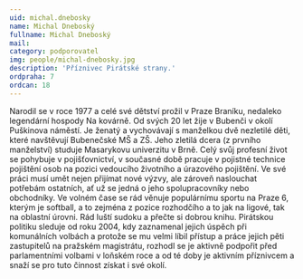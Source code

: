```yaml
---
uid: michal.dnebosky
name: Michal Dneboský
fullname: Michal Dneboský
mail: 
category: podporovatel
img: people/michal-dnebosky.jpg
description: 'Příznivec Pirátské strany.'
ordpraha: 7
ordcan: 18
---
```

Narodil se v roce 1977 a celé své dětství prožil v Praze Braníku, nedaleko legendární
hospody Na kovárně. Od svých 20 let žije v Bubenči v okolí Puškinova náměstí. Je
ženatý a vychovávají s manželkou dvě nezletilé děti, které navštěvují Bubenečské
MŠ a ZŠ. Jeho zletilá dcera (z prvního manželství) studuje Masarykovu univerzitu
v Brně.
Celý svůj profesní život se pohybuje v pojišťovnictví, v současné době pracuje
v pojistné technice pojištění osob na pozici vedoucího životního a úrazového
pojištění. Ve své práci musí umět nejen přijímat nové výzvy, ale zároveň naslouchat
potřebám ostatních, ať už se jedná o jeho spolupracovníky nebo obchodníky.
Ve volném čase se rád věnuje populárnímu sportu na Praze 6, kterým je softball, a to
zejména z pozice rozhodčího a to jak na ligové, tak na oblastní úrovni. Rád luští
sudoku a přečte si dobrou knihu.
Pirátskou politiku sleduje od roku 2004, kdy zaznamenal jejich úspěch při
komunálních volbách a protože se mu velmi líbil přístup a práce jejich pěti zastupitelů
na pražském magistrátu, rozhodl se je aktivně podpořit před parlamentními volbami
v loňském roce a od té doby je aktivním příznivcem a snaží se pro tuto činnost získat
i své okolí.


